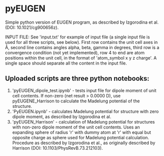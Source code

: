 # pyEUGEN
Simple python version of EUGEN program, as described by Izgorodina et al. (DOI: 10.1021/cg900656z).

INPUT FILE: See 'input.txt' for example of input file (a single input file is used for all three scripts, see below). First row contains the unit cell axes in Å, second line contains angles alpha, beta, gamma in degrees, third row is a convergence condition (not yet implemented), row 4 to end are atom positions within the unit cell, in the format of 'atom_symbol x y z charge'. A single space should separate all the content in the input file.

## Uploaded scripts are three python notebooks:

1. 'pyEUGEN_dipole_test.ipynb' - tests input file for dipole moment of unit cell contents. If non-zero (net result > 0.0000 D), use pyEUGENE_Harrison to calculate the Madelung potential of the structure.
2. 'PyEUGEN.ipynb' - calculates Madelung potential for structure with zero dipole moment, as described by Izgorodina et al.
3. 'pyEUGEN_Harrison' - calculation of Madelung potential for structures with non-zero dipole moment of the unit cell contents. Uses an expanding sphere of radius 'r' with dummy atom at 'r' with equal but opposite charge as sphere used for Madelung potential calculation. Procedure as described by Izgorodina et al., as originally described by Harrison (DOI: 10.1103/PhysRevB.73.212103).
